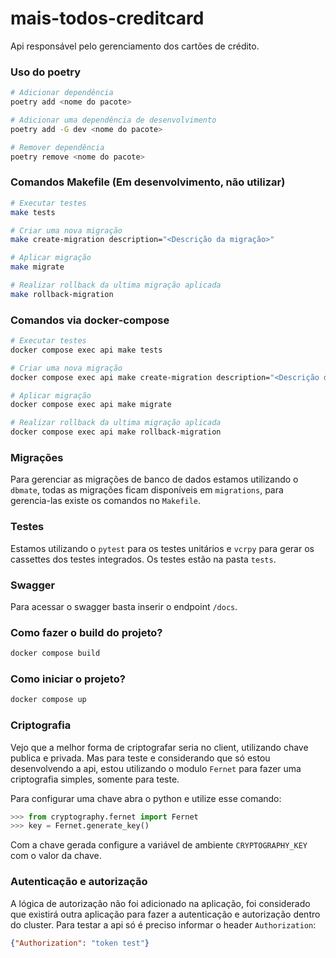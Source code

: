 # mais-todos-creditcard

Api responsável pelo gerenciamento dos cartões de crédito.

### Uso do poetry

```bash
# Adicionar dependência
poetry add <nome do pacote>

# Adicionar uma dependência de desenvolvimento
poetry add -G dev <nome do pacote>

# Remover dependência
poetry remove <nome do pacote>
```

### Comandos Makefile (Em desenvolvimento, não utilizar)
```bash
# Executar testes
make tests

# Criar uma nova migração
make create-migration description="<Descrição da migração>"

# Aplicar migração
make migrate

# Realizar rollback da ultima migração aplicada
make rollback-migration
```

### Comandos via docker-compose
```bash
# Executar testes
docker compose exec api make tests

# Criar uma nova migração
docker compose exec api make create-migration description="<Descrição da migração>"

# Aplicar migração
docker compose exec api make migrate

# Realizar rollback da ultima migração aplicada
docker compose exec api make rollback-migration
```

### Migrações

Para gerenciar as migrações de banco de dados estamos utilizando o `dbmate`,
todas as migrações ficam disponíveis em `migrations`, para gerencia-las existe os comandos no `Makefile`.


### Testes
Estamos utilizando o `pytest` para os testes unitários e `vcrpy` para gerar os cassettes dos testes integrados.
Os testes estão na pasta `tests`.

### Swagger
Para acessar o swagger basta inserir o endpoint `/docs`.

### Como fazer o build do projeto?
```bash
docker compose build
```

### Como iniciar o projeto?
```bash
docker compose up
```

### Criptografia
Vejo que a melhor forma de criptografar seria no client, utilizando chave publica e privada.
Mas para teste e considerando que só estou desenvolvendo a api, estou utilizando o modulo `Fernet` para fazer uma criptografia simples,
 somente para teste.

Para configurar uma chave abra o python e utilize esse comando:
```python
>>> from cryptography.fernet import Fernet
>>> key = Fernet.generate_key()
```
Com a chave gerada configure a variável de ambiente `CRYPTOGRAPHY_KEY` com o valor da chave.

### Autenticação e autorização

A lógica de autorização não foi adicionado na aplicação, foi considerado que existirá outra aplicação para fazer a autenticação e autorização dentro do cluster.
Para testar a api só é preciso informar o header `Authorization`:
```json
{"Authorization": "token test"}
```
